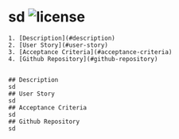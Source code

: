 # sd ![license](https://img.shields.io/badge/license-MIT-brightgreen)
    1. [Description](#description)
    2. [User Story](#user-story)
    3. [Acceptance Criteria](#acceptance-criteria)
    4. [Github Repository](#github-repository)


    ## Description
    sd
    ## User Story
    sd
    ## Acceptance Criteria
    sd
    ## Github Repository
    sd
  
